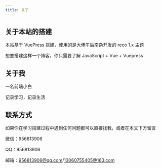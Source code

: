 ```yaml
---
title: 关于
---
```


## 关于本站的搭建

本站基于 VuePress 搭建，使用的是大佬午后南杂开发的 reco 1.x 主题

想要搭建这样一个博客，你只需要了解 JavaScript + Vue + Vuepress

## 关于我

一名前端小白

记录学习，记录生活

## 联系方式

如果你在学习搭建过程中遇到任何问题都可以直接找我，或者在本文下方留言

微信：956813906

QQ：956813906

邮箱：956813906@qq.com/13060755405@163.com
